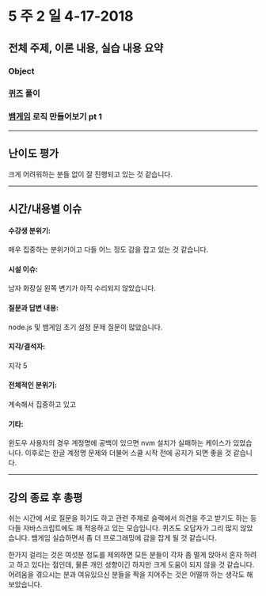 # 5 주 2 일 4-17-2018

## 전체 주제, 이론 내용, 실습 내용 요약

### Object

### [퀴즈](https://goo.gl/forms/2fJBQnFSy9vNeyQN2) 풀이

### [뱀게임](https://github.com/fds9/fds-snake-game/tree/master/src) 로직 만들어보기 pt 1

---

## 난이도 평가

크게 어려워하는 분들 없이 잘 진행되고 있는 것 같습니다.

---

## 시간/내용별 이슈

#### 수강생 분위기:

매우 집중하는 분위기이고 다들 어느 정도 감을 잡고 있는 것 같습니다.

#### 시설 이슈:

남자 화장실 왼쪽 변기가 아직 수리되지 않았습니다.

#### 질문과 답변 내용:

node.js 및 뱀게임 초기 설정 문제 질문이 많았습니다.

#### 지각/결석자:

지각 5

#### 전체적인 분위기:

계속해서 집중하고 있고

#### 기타:

윈도우 사용자의 경우 계정명에 공백이 있으면 nvm 설치가 실패하는 케이스가 있었습니다. 이후로는 한글 계정명 문제와 더불어 스쿨 시작 전에 공지가 되면 좋을 것 같습니다.

---

## 강의 종료 후 총평

쉬는 시간에 서로 질문을 하기도 하고 관련 주제로 슬랙에서 의견을 주고 받기도 하는 등 다들 자바스크립트에도 꽤 적응하고 있는 모습입니다. 퀴즈도 오답자가 그리 많지 않았습니다. 뱀게임 실습하면서 좀 더 프로그래밍에 감을 잡게 될 것 같습니다.

한가지 걸리는 것은 여섯분 정도를 제외하면 모든 분들이 각자 좀 멀게 앉아서 혼자 하려고 하고 있다는 점인데, 물론 개인 성향이긴 하지만 크게 도움이 되지 않을 것 같습니다. 어려움을 겪으시는 분과 여유있으신 분들을 짝을 지어주는 것은 어떨까 하는 생각도 해보았습니다.
